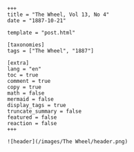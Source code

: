 
    +++
    title = "The Wheel, Vol 13, No 4"
    date = "1887-10-21"

    template = "post.html"

    [taxonomies]
    tags = ["The Wheel", "1887"]

    [extra]
    lang = "en"
    toc = true
    comment = true
    copy = true
    math = false
    mermaid = false
    display_tags = true
    truncate_summary = false
    featured = false
    reaction = false
    +++

    ![header](/images/The Wheel/header.png)

    